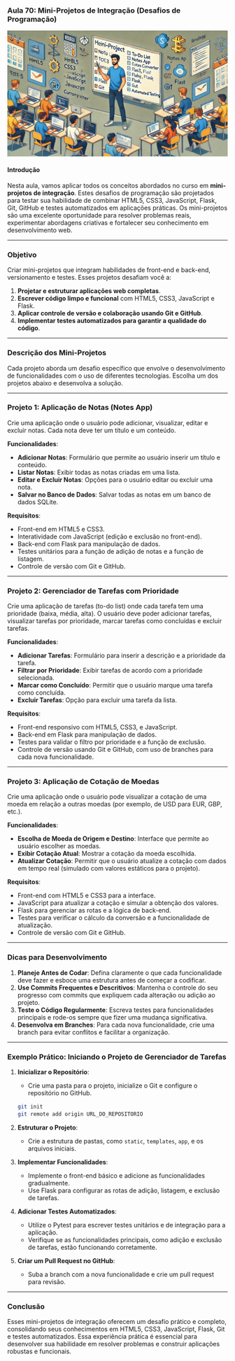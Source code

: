 ### Aula 70: Mini-Projetos de Integração (Desafios de Programação)
![](./assets/70.jpeg)
#### Introdução

Nesta aula, vamos aplicar todos os conceitos abordados no curso em **mini-projetos de integração**. Estes desafios de programação são projetados para testar sua habilidade de combinar HTML5, CSS3, JavaScript, Flask, Git, GitHub e testes automatizados em aplicações práticas. Os mini-projetos são uma excelente oportunidade para resolver problemas reais, experimentar abordagens criativas e fortalecer seu conhecimento em desenvolvimento web.

---

### Objetivo

Criar mini-projetos que integram habilidades de front-end e back-end, versionamento e testes. Esses projetos desafiam você a:

1. **Projetar e estruturar aplicações web completas**.
2. **Escrever código limpo e funcional** com HTML5, CSS3, JavaScript e Flask.
3. **Aplicar controle de versão e colaboração usando Git e GitHub**.
4. **Implementar testes automatizados para garantir a qualidade do código**.

---

### Descrição dos Mini-Projetos

Cada projeto aborda um desafio específico que envolve o desenvolvimento de funcionalidades com o uso de diferentes tecnologias. Escolha um dos projetos abaixo e desenvolva a solução.

---

### Projeto 1: Aplicação de Notas (Notes App)

Crie uma aplicação onde o usuário pode adicionar, visualizar, editar e excluir notas. Cada nota deve ter um título e um conteúdo.

**Funcionalidades**:
- **Adicionar Notas**: Formulário que permite ao usuário inserir um título e conteúdo.
- **Listar Notas**: Exibir todas as notas criadas em uma lista.
- **Editar e Excluir Notas**: Opções para o usuário editar ou excluir uma nota.
- **Salvar no Banco de Dados**: Salvar todas as notas em um banco de dados SQLite.

**Requisitos**:
- Front-end em HTML5 e CSS3.
- Interatividade com JavaScript (edição e exclusão no front-end).
- Back-end com Flask para manipulação de dados.
- Testes unitários para a função de adição de notas e a função de listagem.
- Controle de versão com Git e GitHub.

---

### Projeto 2: Gerenciador de Tarefas com Prioridade

Crie uma aplicação de tarefas (to-do list) onde cada tarefa tem uma prioridade (baixa, média, alta). O usuário deve poder adicionar tarefas, visualizar tarefas por prioridade, marcar tarefas como concluídas e excluir tarefas.

**Funcionalidades**:
- **Adicionar Tarefas**: Formulário para inserir a descrição e a prioridade da tarefa.
- **Filtrar por Prioridade**: Exibir tarefas de acordo com a prioridade selecionada.
- **Marcar como Concluído**: Permitir que o usuário marque uma tarefa como concluída.
- **Excluir Tarefas**: Opção para excluir uma tarefa da lista.

**Requisitos**:
- Front-end responsivo com HTML5, CSS3, e JavaScript.
- Back-end em Flask para manipulação de dados.
- Testes para validar o filtro por prioridade e a função de exclusão.
- Controle de versão usando Git e GitHub, com uso de branches para cada nova funcionalidade.

---

### Projeto 3: Aplicação de Cotação de Moedas

Crie uma aplicação onde o usuário pode visualizar a cotação de uma moeda em relação a outras moedas (por exemplo, de USD para EUR, GBP, etc.).

**Funcionalidades**:
- **Escolha de Moeda de Origem e Destino**: Interface que permite ao usuário escolher as moedas.
- **Exibir Cotação Atual**: Mostrar a cotação da moeda escolhida.
- **Atualizar Cotação**: Permitir que o usuário atualize a cotação com dados em tempo real (simulado com valores estáticos para o projeto).

**Requisitos**:
- Front-end com HTML5 e CSS3 para a interface.
- JavaScript para atualizar a cotação e simular a obtenção dos valores.
- Flask para gerenciar as rotas e a lógica de back-end.
- Testes para verificar o cálculo da conversão e a funcionalidade de atualização.
- Controle de versão com Git e GitHub.

---

### Dicas para Desenvolvimento

1. **Planeje Antes de Codar**: Defina claramente o que cada funcionalidade deve fazer e esboce uma estrutura antes de começar a codificar.
2. **Use Commits Frequentes e Descritivos**: Mantenha o controle do seu progresso com commits que expliquem cada alteração ou adição ao projeto.
3. **Teste o Código Regularmente**: Escreva testes para funcionalidades principais e rode-os sempre que fizer uma mudança significativa.
4. **Desenvolva em Branches**: Para cada nova funcionalidade, crie uma branch para evitar conflitos e facilitar a organização.

---

### Exemplo Prático: Iniciando o Projeto de Gerenciador de Tarefas

1. **Inicializar o Repositório**:
   - Crie uma pasta para o projeto, inicialize o Git e configure o repositório no GitHub.

   ```bash
   git init
   git remote add origin URL_DO_REPOSITORIO
   ```

2. **Estruturar o Projeto**:
   - Crie a estrutura de pastas, como `static`, `templates`, `app`, e os arquivos iniciais.

3. **Implementar Funcionalidades**:
   - Implemente o front-end básico e adicione as funcionalidades gradualmente.
   - Use Flask para configurar as rotas de adição, listagem, e exclusão de tarefas.

4. **Adicionar Testes Automatizados**:
   - Utilize o Pytest para escrever testes unitários e de integração para a aplicação.
   - Verifique se as funcionalidades principais, como adição e exclusão de tarefas, estão funcionando corretamente.

5. **Criar um Pull Request no GitHub**:
   - Suba a branch com a nova funcionalidade e crie um pull request para revisão.

---

### Conclusão

Esses mini-projetos de integração oferecem um desafio prático e completo, consolidando seus conhecimentos em HTML5, CSS3, JavaScript, Flask, Git e testes automatizados. Essa experiência prática é essencial para desenvolver sua habilidade em resolver problemas e construir aplicações robustas e funcionais.